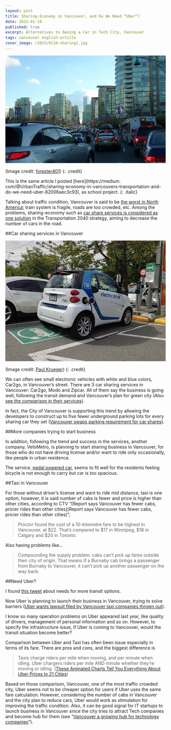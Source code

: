 ```yaml
---
layout: post
title: Sharing-Economy in Vancouver, and Do We Need “Uber”?
date: 2015-01-10
published: true
excerpt: Alternatives to Owning a Car in Tech City, Vancouver
tags: vancouver english-article
cover_image: /2015/0110-sharing1.jpg
---
```

![traffic jam in Vancouver](/images/2015/0110-sharing1.jpg)

(Image credit: [forester401](https://www.flickr.com/photos/401forester/11741542544))
{: .credit}

This is the same article I posted [here](https://medium.
com/@UrbanTraffic/sharing-economy-in-vancouvers-transportation-and-do-we-need-uber-82006aec3c93), as school project.
{: .italic}

Talking about traffic condition, Vancouver is said to be [the worst in North America](http://www.vancouversun.com/Vancouver+edges+Angeles+worst+traffic+congestion+North+America+index/9132912/story.html); train system is fragile, roads are too crowded, etc. Among the problems, sharing-economy such as [car share services is considered as one solution](https://ca.news.yahoo.com/blogs/dailybrew/vancouver-world-class-terrible-traffic-congestion-study-finds-155442354.html) in the Transportation 2040 strategy, aiming to decrease the number of cars in the road.

##Car sharing services in Vancouver

![car2go](/images/2015/0110-sharing2.jpg)

(Image credit: [Paul Krueger](https://www.flickr.com/photos/pwkrueger/9310764129))
{: .credit}

We can often see small electronic vehicles with white and blue colors, Car2go, in Vancouver’s street. There are 3 car sharing services in Vancouver: Car2go, Modo and Zipcar. All of them say the business is going well, following the transit demand and Vancouver’s plan for green city (Also [see the comparison in their services](http://metronews.ca/news/vancouver/986202/is-vancouver-the-car-sharing-capital-of-north-america/)).

In fact, the City of Vancouver is supporting this trend by allowing the developers to construct up to five fewer underground parking lots for every sharing car they set ([Vancouver swaps parking requirement for car shares](http://www.vancouversun.com/business/Vancouver+swaps+parking+requirement+shares/10420303/story.html)).

##More companies trying to start business

In addition, following the trend and success in the services, another company, VeloMetro, is planning to start sharing business in Vancouver, for those who do not have driving license and/or want to ride only occasionally, like people in urban residence.

The service, [pedal powered car](http://vancouver.24hrs.ca/2014/12/02/pedal-powered-cars-eyed-for-vancouver), seems to fit well for the residents feeling bicycle is not enough to carry but car is too spacious.

##Taxi in Vancouver

For those without driver’s license and want to ride mid distance, taxi is one option, however, it is said number of cabs is fewer and price is higher than other cities, according to CTV “[Report says Vancouver has fewer cabs, pricier rides than other cities](Report says Vancouver has fewer cabs, pricier rides than other cities)”;

>Proctor found the cost of a 10-kilometre fare to be highest in Vancouver, at $22. That’s compared to $17 in Winnipeg, $18 in Calgary and $20 in Toronto.

Also having problems like…

>Compounding the supply problem: cabs can’t pick up fares outside their city of origin. That means if a Burnaby cab brings a passenger from Burnaby to Vancouver, it can’t pick up another passenger on the way back.

##Need Uber?

I found [this tweet](https://twitter.com/mikeacton/status/547918707159085056/photo/1) about needs for more transit options.

Now Uber is planning to launch their business in Vancouver, trying to solve barriers ([Uber wants lawsuit filed by Vancouver taxi companies thrown out](http://www.cbc.ca/news/canada/british-columbia/uber-wants-lawsuit-filed-by-vancouver-taxi-companies-thrown-out-1.2896173)).

I know so many operation problems on Uber appeared last year, like quality of drivers, management of personal information and so on. However, to specify the infrastructure issue, if Uber is coming to Vancouver, would the transit situation become better?

Comparison between Uber and Taxi has often been issue especially in terms of its fare. There are pros and cons, and the biggest difference is

>Taxis charge riders per mile when moving, and per minute when idling. Uber chargers riders per mile AND minute whether they’re moving or idling. ([These Animated Charts Tell You Everything About Uber Prices In 21 Cities](http://www.businessinsider.com/uber-vs-taxi-pricing-by-city-2014-10))

Based on those comparison, Vancouver, one of the most traffic crowded city, Uber seems not to be cheaper option for users if Uber uses the same fare calculation. However, considering the number of cabs in Vancouver and the city plan to reduce cars, Uber would work as stimulation for improving the traffic condition. Also, it can be good signal for IT startups to launch business in Vancouver since the city tries to attract Tech companies and become hub for them (see “[Vancouver a growing hub for technology companies](http://www.vancouverobserver.com/news/vancouvers-mecca-technology-companies-could-it-become-next-silicon-valley)”).
